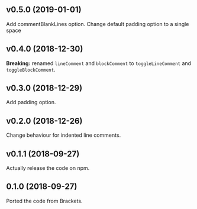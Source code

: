 ## v0.5.0 (2019-01-01)

Add commentBlankLines option.
Change default padding option to a single space

## v0.4.0 (2018-12-30)

**Breaking:** renamed `lineComment` and `blockComment` to `toggleLineComment` and `toggleBlockComment`.

## v0.3.0 (2018-12-29)

Add padding option.

## v0.2.0 (2018-12-26)

Change behaviour for indented line comments.

## v0.1.1 (2018-09-27)

Actually release the code on npm.

## 0.1.0 (2018-09-27)

Ported the code from Brackets.
